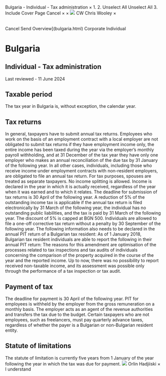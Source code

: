 Bulgaria - Individual - Tax administration
×
1.
2.
Unselect All
Unselect All
3.
Include Cover Page
Cancel
×
×
![](-/media/world-wide-tax-summaries/attachments/global---chris-wooley.ashx%3Frev=ac5e5f3223b34096b1afc2a6009c7320&revision=ac5e5f32-23b3-4096-b1af-c2a6009c7320&hash=859B7ADC84DC2CBEC9760E9E6EE7DE6D0A8BFCDF)
CW
Chris Wooley
×
######
Cancel
Send
Overview](bulgaria.html)
Corporate
Individual
# Bulgaria
## Individual - Tax administration
Last reviewed - 11 June 2024
## Taxable period
The tax year in Bulgaria is, without exception, the calendar year.
## Tax returns
In general, taxpayers have to submit annual tax returns. Employees who work on the basis of an employment contract with a local employer are not obligated to submit tax returns if they have employment income only, the entire income has been taxed during the year via the employer’s monthly payroll withholding, and at 31 December of the tax year they have only one employer who makes an annual reconciliation of the due tax by 31 January of the following year. In all other cases, individuals, including those who receive income under employment contracts with non-resident employers, are obligated to file an annual tax return.
For tax purposes, spouses are treated as separate taxpayers. No income splitting is allowed. Income is declared in the year in which it is actually received, regardless of the year when it was earned and to which it relates.
The deadline for submission of tax returns is 30 April of the following year. A reduction of 5% of the outstanding income tax is applicable if the annual tax return is filed electronically by 31 March of the following year, the individual has no outstanding public liabilities, and the tax is paid by 31 March of the following year. The discount of 5% is capped at BGN 500.
Individuals are allowed to file a one-off corrective tax return without a penalty by 30 September of the following year.
The following information also needs to be declared in the annual PIT return of a Bulgarian tax resident:
As of 1 January 2018, Bulgarian tax resident individuals are able to report the following in their annual PIT return:
The reasons for this amendment are optimisation of the processes related to tax inspections and tax audits of individuals concerning the comparison of the property acquired in the course of the year and the reported income. Up to now, there was no possibility to report received non-taxable income, and its assessment was possible only through the performance of a tax inspection or tax audit.
## Payment of tax
The deadline for payment is 30 April of the following year.
PIT for employees is withheld by the employer from the gross remuneration on a monthly basis. The employer acts as an agent of the revenue authorities and transfers the tax due to the budget. Certain taxpayers who are not employees, such as freelancers, must pay quarterly advance taxes, regardless of whether the payer is a Bulgarian or non-Bulgarian resident entity.
## Statute of limitations
The statute of limitation is currently five years from 1 January of the year following the year in which the tax was due for payment.
![](-/media/world-wide-tax-summaries/attachments/bulgaria---orlin_hadjiiski.ashx%3Frev=199a8a17860c40349a5e20b32663b96d&revision=199a8a17-860c-4034-9a5e-20b32663b96d&hash=E18A5580D7214AFA014DE48DDD78B977192C53A5)
Orlin Hadjiiski
×
I understand